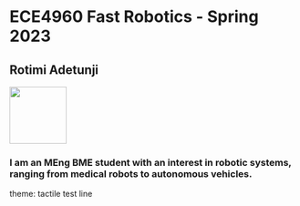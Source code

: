 # ECE4960 Fast Robotics - Spring 2023
## Rotimi Adetunji 
<img src = "Headshot2022.jpg" width = "100">

### I am an MEng BME student with an interest in robotic systems, ranging from medical robots to autonomous vehicles. 
theme: tactile
test line
